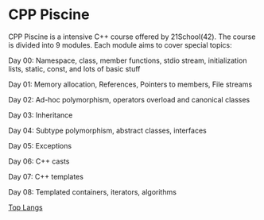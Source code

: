 
# CPP Piscine

CPP Piscine is a intensive C++ course offered by 21School(42). The course is divided into 9 modules. Each module aims to cover special topics:

Day 00: Namespace, class, member functions, stdio stream, initialization lists, static, const, and lots of basic stuff

Day 01: Memory allocation, References, Pointers to members, File streams

Day 02: Ad-hoc polymorphism, operators overload and canonical classes

Day 03: Inheritance

Day 04: Subtype polymorphism, abstract classes, interfaces

Day 05: Exceptions

Day 06: C++ casts

Day 07: C++ templates

Day 08: Templated containers, iterators, algorithms

[Top Langs](https://github-readme-stats.vercel.app/api/top-langs/?username=bebyakinb&exclude_repo=tele_bot,00_Calc,youtube-concept,news_aggregator,turfood_bot,webserv&layout=compact&theme=synthwave)